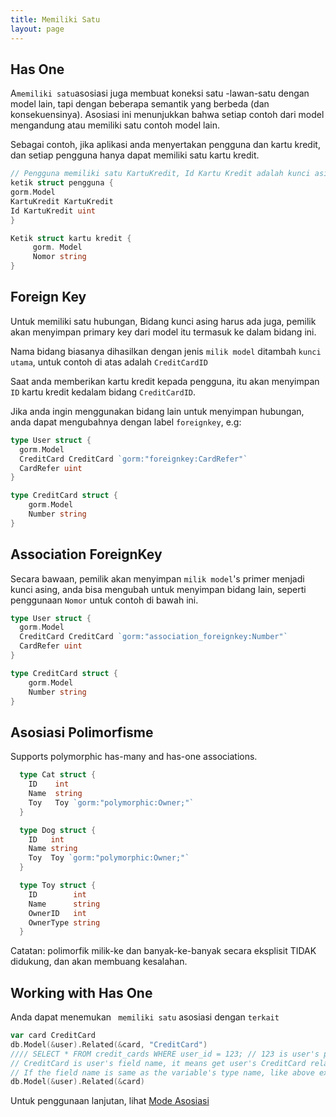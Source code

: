 ```yaml
---
title: Memiliki Satu
layout: page
---
```

## Has One

A`memiliki satu`asosiasi juga membuat koneksi satu -lawan-satu dengan model lain, tapi dengan beberapa semantik yang berbeda (dan konsekuensinya). Asosiasi ini menunjukkan bahwa setiap contoh dari model mengandung atau memiliki satu contoh model lain.

Sebagai contoh, jika aplikasi anda menyertakan pengguna dan kartu kredit, dan setiap pengguna hanya dapat memiliki satu kartu kredit.

```go
// Pengguna memiliki satu KartuKredit, Id Kartu Kredit adalah kunci asing
ketik struct pengguna {
gorm.Model 
KartuKredit KartuKredit
Id KartuKredit uint
}

Ketik struct kartu kredit {
     gorm. Model
     Nomor string
}
```

## Foreign Key

Untuk memiliki satu hubungan, Bidang kunci asing harus ada juga, pemilik akan menyimpan primary key dari model itu termasuk ke dalam bidang ini.

Nama bidang biasanya dihasilkan dengan jenis `milik model` ditambah `kunci utama`, untuk contoh di atas adalah `CreditCardID`

Saat anda memberikan kartu kredit kepada pengguna, itu akan menyimpan `ID` kartu kredit kedalam bidang `CreditCardID`.

Jika anda ingin menggunakan bidang lain untuk menyimpan hubungan, anda dapat mengubahnya dengan label `foreignkey`, e.g:

```go
type User struct {
  gorm.Model
  CreditCard CreditCard `gorm:"foreignkey:CardRefer"`
  CardRefer uint
}

type CreditCard struct {
    gorm.Model
    Number string
}
```

## Association ForeignKey

Secara bawaan, pemilik akan menyimpan `milik model`'s primer menjadi kunci asing, anda bisa mengubah untuk menyimpan bidang lain, seperti penggunaan `Nomor` untuk contoh di bawah ini.

```go
type User struct {
  gorm.Model
  CreditCard CreditCard `gorm:"association_foreignkey:Number"`
  CardRefer uint
}

type CreditCard struct {
    gorm.Model
    Number string
}
```

## Asosiasi Polimorfisme

Supports polymorphic has-many and has-one associations.

```go
  type Cat struct {
    ID    int
    Name  string
    Toy   Toy `gorm:"polymorphic:Owner;"`
  }

  type Dog struct {
    ID   int
    Name string
    Toy  Toy `gorm:"polymorphic:Owner;"`
  }

  type Toy struct {
    ID        int
    Name      string
    OwnerID   int
    OwnerType string
  }
```

Catatan: polimorfik milik-ke dan banyak-ke-banyak secara eksplisit TIDAK didukung, dan akan membuang kesalahan.

## Working with Has One

Anda dapat menemukan ` memiliki satu` asosiasi dengan `terkait`

```go
var card CreditCard
db.Model(&user).Related(&card, "CreditCard")
//// SELECT * FROM credit_cards WHERE user_id = 123; // 123 is user's primary key
// CreditCard is user's field name, it means get user's CreditCard relations and fill it into variable card
// If the field name is same as the variable's type name, like above example, it could be omitted, like:
db.Model(&user).Related(&card)
```

Untuk penggunaan lanjutan, lihat [Mode Asosiasi](/docs/associations.html#Association-Mode)